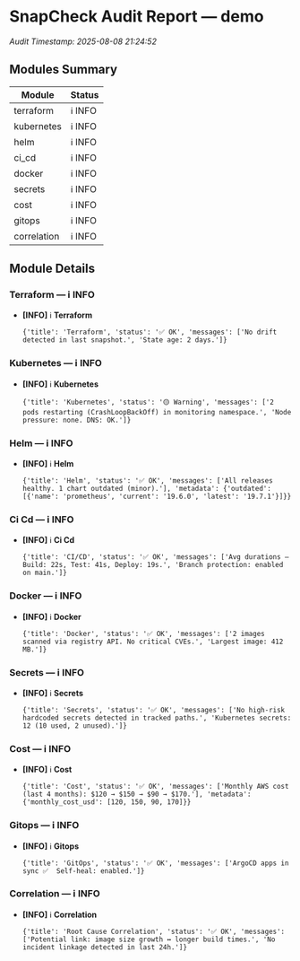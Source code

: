 # SnapCheck Audit Report — demo
_Audit Timestamp: 2025-08-08 21:24:52_

## Modules Summary
| Module | Status |
|---|---|
| terraform | ℹ️ INFO |
| kubernetes | ℹ️ INFO |
| helm | ℹ️ INFO |
| ci_cd | ℹ️ INFO |
| docker | ℹ️ INFO |
| secrets | ℹ️ INFO |
| cost | ℹ️ INFO |
| gitops | ℹ️ INFO |
| correlation | ℹ️ INFO |

## Module Details
### Terraform — ℹ️ INFO

- **[INFO]** ℹ️ **Terraform**
  ```
  {'title': 'Terraform', 'status': '✅ OK', 'messages': ['No drift detected in last snapshot.', 'State age: 2 days.']}
  ```

### Kubernetes — ℹ️ INFO

- **[INFO]** ℹ️ **Kubernetes**
  ```
  {'title': 'Kubernetes', 'status': '🟡 Warning', 'messages': ['2 pods restarting (CrashLoopBackOff) in monitoring namespace.', 'Node pressure: none. DNS: OK.']}
  ```

### Helm — ℹ️ INFO

- **[INFO]** ℹ️ **Helm**
  ```
  {'title': 'Helm', 'status': '✅ OK', 'messages': ['All releases healthy. 1 chart outdated (minor).'], 'metadata': {'outdated': [{'name': 'prometheus', 'current': '19.6.0', 'latest': '19.7.1'}]}}
  ```

### Ci Cd — ℹ️ INFO

- **[INFO]** ℹ️ **Ci Cd**
  ```
  {'title': 'CI/CD', 'status': '✅ OK', 'messages': ['Avg durations — Build: 22s, Test: 41s, Deploy: 19s.', 'Branch protection: enabled on main.']}
  ```

### Docker — ℹ️ INFO

- **[INFO]** ℹ️ **Docker**
  ```
  {'title': 'Docker', 'status': '✅ OK', 'messages': ['2 images scanned via registry API. No critical CVEs.', 'Largest image: 412 MB.']}
  ```

### Secrets — ℹ️ INFO

- **[INFO]** ℹ️ **Secrets**
  ```
  {'title': 'Secrets', 'status': '✅ OK', 'messages': ['No high-risk hardcoded secrets detected in tracked paths.', 'Kubernetes secrets: 12 (10 used, 2 unused).']}
  ```

### Cost — ℹ️ INFO

- **[INFO]** ℹ️ **Cost**
  ```
  {'title': 'Cost', 'status': '✅ OK', 'messages': ['Monthly AWS cost (last 4 months): $120 → $150 → $90 → $170.'], 'metadata': {'monthly_cost_usd': [120, 150, 90, 170]}}
  ```

### Gitops — ℹ️ INFO

- **[INFO]** ℹ️ **Gitops**
  ```
  {'title': 'GitOps', 'status': '✅ OK', 'messages': ['ArgoCD apps in sync ✅  Self-heal: enabled.']}
  ```

### Correlation — ℹ️ INFO

- **[INFO]** ℹ️ **Correlation**
  ```
  {'title': 'Root Cause Correlation', 'status': '✅ OK', 'messages': ['Potential link: image size growth ↔ longer build times.', 'No incident linkage detected in last 24h.']}
  ```
